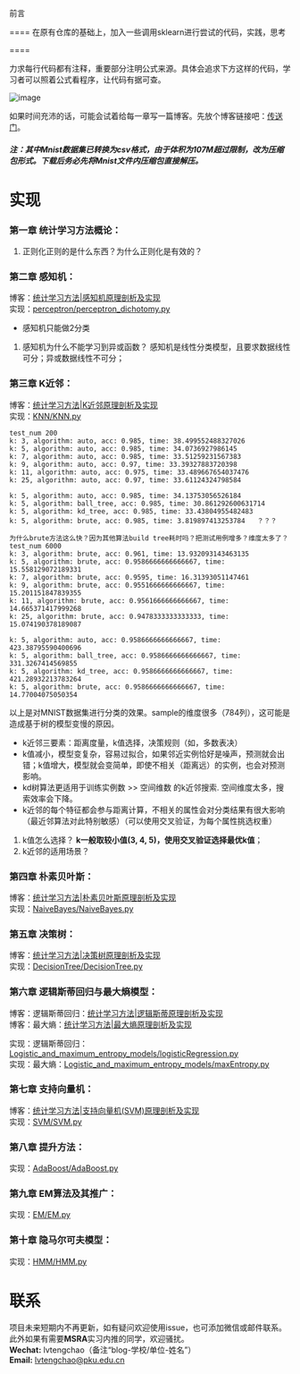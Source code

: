 前言

====
在原有仓库的基础上，加入一些调用sklearn进行尝试的代码，实践，思考

====

力求每行代码都有注释，重要部分注明公式来源。具体会追求下方这样的代码，学习者可以照着公式看程序，让代码有据可查。

![image](https://github.com/Dod-o/Statistical-Learning-Method_Code/blob/master/CodePic.png)

    
如果时间充沛的话，可能会试着给每一章写一篇博客。先放个博客链接吧：[传送门](http://www.pkudodo.com/)。    

##### 注：其中Mnist数据集已转换为csv格式，由于体积为107M超过限制，改为压缩包形式。下载后务必先将Mnist文件内压缩包直接解压。   

       
       
实现
======

### 第一章 统计学习方法概论：
1. 正则化正则的是什么东西？为什么正则化是有效的？

### 第二章 感知机：
博客：[统计学习方法|感知机原理剖析及实现](http://www.pkudodo.com/2018/11/18/1-4/)      
实现：[perceptron/perceptron_dichotomy.py](https://github.com/Dod-o/Statistical-Learning-Method_Code/blob/master/perceptron/perceptron_dichotomy.py)

* 感知机只能做2分类

1. 感知机为什么不能学习到异或函数？
感知机是线性分类模型，且要求数据线性可分；异或数据线性不可分；
    
### 第三章 K近邻：
博客：[统计学习方法|K近邻原理剖析及实现](http://www.pkudodo.com/2018/11/19/1-2/)      
实现：[KNN/KNN.py](https://github.com/Dod-o/Statistical-Learning-Method_Code/blob/master/KNN/KNN.py)

```text
test_num 200
k: 3, algorithm: auto, acc: 0.985, time: 38.499552488327026
k: 5, algorithm: auto, acc: 0.985, time: 34.0736927986145
k: 7, algorithm: auto, acc: 0.985, time: 33.51259231567383
k: 9, algorithm: auto, acc: 0.97, time: 33.39327883720398
k: 11, algorithm: auto, acc: 0.975, time: 33.489667654037476
k: 25, algorithm: auto, acc: 0.97, time: 33.61124324798584

k: 5, algorithm: auto, acc: 0.985, time: 34.13753056526184
k: 5, algorithm: ball_tree, acc: 0.985, time: 30.861292600631714
k: 5, algorithm: kd_tree, acc: 0.985, time: 33.43804955482483
k: 5, algorithm: brute, acc: 0.985, time: 3.819897413253784   ？？？

为什么brute方法这么快？因为其他算法build tree耗时吗？把测试用例增多？维度太多了？
test_num 6000
k: 3, algorithm: brute, acc: 0.961, time: 13.932093143463135
k: 5, algorithm: brute, acc: 0.9586666666666667, time: 15.558129072189331
k: 7, algorithm: brute, acc: 0.9595, time: 16.31393051147461
k: 9, algorithm: brute, acc: 0.9551666666666667, time: 15.201151847839355
k: 11, algorithm: brute, acc: 0.9561666666666667, time: 14.665371417999268
k: 25, algorithm: brute, acc: 0.9478333333333333, time: 15.074190378189087

k: 5, algorithm: auto, acc: 0.9586666666666667, time: 423.38795590400696
k: 5, algorithm: ball_tree, acc: 0.9586666666666667, time: 331.3267414569855
k: 5, algorithm: kd_tree, acc: 0.9586666666666667, time: 421.28932213783264
k: 5, algorithm: brute, acc: 0.9586666666666667, time: 14.77004075050354
```
以上是对MNIST数据集进行分类的效果。sample的维度很多（784列），这可能是造成基于树的模型变慢的原因。


* k近邻三要素：距离度量，k值选择，决策规则（如，多数表决）
* k值减小，模型变复杂，容易过拟合，如果邻近实例恰好是噪声，预测就会出错；k值增大，模型就会变简单，即使不相关（距离远）的实例，也会对预测影响。
* kd树算法更适用于训练实例数 >> 空间维数 的k近邻搜索. 空间维度太多，搜索效率会下降。
* k近邻的每个特征都会参与距离计算，不相关的属性会对分类结果有很大影响（最近邻算法对此特别敏感）（可以使用交叉验证，为每个属性挑选权重）


1. k值怎么选择？ **k一般取较小值(3, 4, 5)，使用交叉验证选择最优k值**；
2. k近邻的适用场景？



### 第四章 朴素贝叶斯：
博客：[统计学习方法|朴素贝叶斯原理剖析及实现](http://www.pkudodo.com/2018/11/21/1-3/)      
实现：[NaiveBayes/NaiveBayes.py](https://github.com/Dod-o/Statistical-Learning-Method_Code/blob/master/NaiveBayes/NaiveBayes.py)    
      
### 第五章 决策树：
博客：[统计学习方法|决策树原理剖析及实现](http://www.pkudodo.com/2018/11/30/1-5/)      
实现：[DecisionTree/DecisionTree.py](https://github.com/Dod-o/Statistical-Learning-Method_Code/blob/master/DecisionTree/DecisionTree.py)    
      
### 第六章 逻辑斯蒂回归与最大熵模型：       
博客：逻辑斯蒂回归：[统计学习方法|逻辑斯蒂原理剖析及实现](http://www.pkudodo.com/2018/12/03/1-6/)        
博客：最大熵：[统计学习方法|最大熵原理剖析及实现](http://www.pkudodo.com/2018/12/05/1-7/)        

实现：逻辑斯蒂回归：[Logistic_and_maximum_entropy_models/logisticRegression.py](https://github.com/Dod-o/Statistical-Learning-Method_Code/blob/master/Logistic_and_maximum_entropy_models/logisticRegression.py)    
实现：最大熵：[Logistic_and_maximum_entropy_models/maxEntropy.py](https://github.com/Dod-o/Statistical-Learning-Method_Code/blob/master/Logistic_and_maximum_entropy_models/maxEntropy.py)       
      
### 第七章 支持向量机：    
博客：[统计学习方法|支持向量机(SVM)原理剖析及实现](http://www.pkudodo.com/2018/12/16/1-8/)      
实现：[SVM/SVM.py](https://github.com/Dod-o/Statistical-Learning-Method_Code/blob/master/SVM/SVM.py)    
      
### 第八章 提升方法：
实现：[AdaBoost/AdaBoost.py](https://github.com/Dod-o/Statistical-Learning-Method_Code/blob/master/AdaBoost/AdaBoost.py)    
      
### 第九章 EM算法及其推广：
实现：[EM/EM.py](https://github.com/Dod-o/Statistical-Learning-Method_Code/blob/master/EM/EM.py)    
      
### 第十章 隐马尔可夫模型：
实现：[HMM/HMM.py](https://github.com/Dod-o/Statistical-Learning-Method_Code/blob/master/HMM/HMM.py)    

       
       
联系
======
项目未来短期内不再更新，如有疑问欢迎使用issue，也可添加微信或邮件联系。      
此外如果有需要**MSRA**实习内推的同学，欢迎骚扰。             
**Wechat:** lvtengchao（备注“blog-学校/单位-姓名”）      
**Email:** lvtengchao@pku.edu.cn      
      
